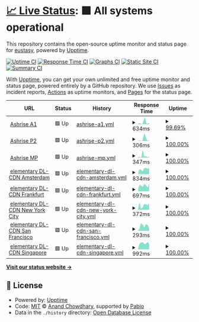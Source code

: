 # [📈 Live Status](https://eustasy.github.io/.uptime): <!--live status--> **🟩 All systems operational**

This repository contains the open-source uptime monitor and status page for [eustasy](https://eustasy.org), powered by [Upptime](https://github.com/upptime/upptime).

[![Uptime CI](https://github.com/eustasy/.uptime/workflows/Uptime%20CI/badge.svg)](https://github.com/eustasy/.uptime/actions?query=workflow%3A%22Uptime+CI%22)
[![Response Time CI](https://github.com/eustasy/.uptime/workflows/Response%20Time%20CI/badge.svg)](https://github.com/eustasy/.uptime/actions?query=workflow%3A%22Response+Time+CI%22)
[![Graphs CI](https://github.com/eustasy/.uptime/workflows/Graphs%20CI/badge.svg)](https://github.com/eustasy/.uptime/actions?query=workflow%3A%22Graphs+CI%22)
[![Static Site CI](https://github.com/eustasy/.uptime/workflows/Static%20Site%20CI/badge.svg)](https://github.com/eustasy/.uptime/actions?query=workflow%3A%22Static+Site+CI%22)
[![Summary CI](https://github.com/eustasy/.uptime/workflows/Summary%20CI/badge.svg)](https://github.com/eustasy/.uptime/actions?query=workflow%3A%22Summary+CI%22)

With [Upptime](https://upptime.js.org), you can get your own unlimited and free uptime monitor and status page, powered entirely by a GitHub repository. We use [Issues](https://github.com/eustasy/.uptime/issues) as incident reports, [Actions](https://github.com/eustasy/.uptime/actions) as uptime monitors, and [Pages](https://eustasy.github.io/.uptime) for the status page.

<!--start: status pages-->
<!-- This summary is generated by Upptime (https://github.com/upptime/upptime) -->
<!-- Do not edit this manually, your changes will be overwritten -->
<!-- prettier-ignore -->
| URL | Status | History | Response Time | Uptime |
| --- | ------ | ------- | ------------- | ------ |
| <img alt="" src="https://icons.duckduckgo.com/ip3/ashrise.com.ico" height="13"> [Ashrise A1](https://ashrise.com) | 🟩 Up | [ashrise-a1.yml](https://github.com/eustasy/.uptime/commits/HEAD/history/ashrise-a1.yml) | <details><summary><img alt="Response time graph" src="./graphs/ashrise-a1/response-time-week.png" height="20"> 634ms</summary><br><a href="https://eustasy.github.io/.uptime/history/ashrise-a1"><img alt="Response time 276" src="https://img.shields.io/endpoint?url=https%3A%2F%2Fraw.githubusercontent.com%2Feustasy%2F.uptime%2FHEAD%2Fapi%2Fashrise-a1%2Fresponse-time.json"></a><br><a href="https://eustasy.github.io/.uptime/history/ashrise-a1"><img alt="24-hour response time 576" src="https://img.shields.io/endpoint?url=https%3A%2F%2Fraw.githubusercontent.com%2Feustasy%2F.uptime%2FHEAD%2Fapi%2Fashrise-a1%2Fresponse-time-day.json"></a><br><a href="https://eustasy.github.io/.uptime/history/ashrise-a1"><img alt="7-day response time 634" src="https://img.shields.io/endpoint?url=https%3A%2F%2Fraw.githubusercontent.com%2Feustasy%2F.uptime%2FHEAD%2Fapi%2Fashrise-a1%2Fresponse-time-week.json"></a><br><a href="https://eustasy.github.io/.uptime/history/ashrise-a1"><img alt="30-day response time 358" src="https://img.shields.io/endpoint?url=https%3A%2F%2Fraw.githubusercontent.com%2Feustasy%2F.uptime%2FHEAD%2Fapi%2Fashrise-a1%2Fresponse-time-month.json"></a><br><a href="https://eustasy.github.io/.uptime/history/ashrise-a1"><img alt="1-year response time 276" src="https://img.shields.io/endpoint?url=https%3A%2F%2Fraw.githubusercontent.com%2Feustasy%2F.uptime%2FHEAD%2Fapi%2Fashrise-a1%2Fresponse-time-year.json"></a></details> | <details><summary><a href="https://eustasy.github.io/.uptime/history/ashrise-a1">99.69%</a></summary><a href="https://eustasy.github.io/.uptime/history/ashrise-a1"><img alt="All-time uptime 99.78%" src="https://img.shields.io/endpoint?url=https%3A%2F%2Fraw.githubusercontent.com%2Feustasy%2F.uptime%2FHEAD%2Fapi%2Fashrise-a1%2Fuptime.json"></a><br><a href="https://eustasy.github.io/.uptime/history/ashrise-a1"><img alt="24-hour uptime 100.00%" src="https://img.shields.io/endpoint?url=https%3A%2F%2Fraw.githubusercontent.com%2Feustasy%2F.uptime%2FHEAD%2Fapi%2Fashrise-a1%2Fuptime-day.json"></a><br><a href="https://eustasy.github.io/.uptime/history/ashrise-a1"><img alt="7-day uptime 99.69%" src="https://img.shields.io/endpoint?url=https%3A%2F%2Fraw.githubusercontent.com%2Feustasy%2F.uptime%2FHEAD%2Fapi%2Fashrise-a1%2Fuptime-week.json"></a><br><a href="https://eustasy.github.io/.uptime/history/ashrise-a1"><img alt="30-day uptime 99.73%" src="https://img.shields.io/endpoint?url=https%3A%2F%2Fraw.githubusercontent.com%2Feustasy%2F.uptime%2FHEAD%2Fapi%2Fashrise-a1%2Fuptime-month.json"></a><br><a href="https://eustasy.github.io/.uptime/history/ashrise-a1"><img alt="1-year uptime 99.78%" src="https://img.shields.io/endpoint?url=https%3A%2F%2Fraw.githubusercontent.com%2Feustasy%2F.uptime%2FHEAD%2Fapi%2Fashrise-a1%2Fuptime-year.json"></a></details>
| <img alt="" src="https://icons.duckduckgo.com/ip3/ashrise.com.ico" height="13"> [Ashrise P2](https://ashrise.com/phoenix/scrape) | 🟩 Up | [ashrise-p2.yml](https://github.com/eustasy/.uptime/commits/HEAD/history/ashrise-p2.yml) | <details><summary><img alt="Response time graph" src="./graphs/ashrise-p2/response-time-week.png" height="20"> 306ms</summary><br><a href="https://eustasy.github.io/.uptime/history/ashrise-p2"><img alt="Response time 50" src="https://img.shields.io/endpoint?url=https%3A%2F%2Fraw.githubusercontent.com%2Feustasy%2F.uptime%2FHEAD%2Fapi%2Fashrise-p2%2Fresponse-time.json"></a><br><a href="https://eustasy.github.io/.uptime/history/ashrise-p2"><img alt="24-hour response time 96" src="https://img.shields.io/endpoint?url=https%3A%2F%2Fraw.githubusercontent.com%2Feustasy%2F.uptime%2FHEAD%2Fapi%2Fashrise-p2%2Fresponse-time-day.json"></a><br><a href="https://eustasy.github.io/.uptime/history/ashrise-p2"><img alt="7-day response time 306" src="https://img.shields.io/endpoint?url=https%3A%2F%2Fraw.githubusercontent.com%2Feustasy%2F.uptime%2FHEAD%2Fapi%2Fashrise-p2%2Fresponse-time-week.json"></a><br><a href="https://eustasy.github.io/.uptime/history/ashrise-p2"><img alt="30-day response time 102" src="https://img.shields.io/endpoint?url=https%3A%2F%2Fraw.githubusercontent.com%2Feustasy%2F.uptime%2FHEAD%2Fapi%2Fashrise-p2%2Fresponse-time-month.json"></a><br><a href="https://eustasy.github.io/.uptime/history/ashrise-p2"><img alt="1-year response time 50" src="https://img.shields.io/endpoint?url=https%3A%2F%2Fraw.githubusercontent.com%2Feustasy%2F.uptime%2FHEAD%2Fapi%2Fashrise-p2%2Fresponse-time-year.json"></a></details> | <details><summary><a href="https://eustasy.github.io/.uptime/history/ashrise-p2">100.00%</a></summary><a href="https://eustasy.github.io/.uptime/history/ashrise-p2"><img alt="All-time uptime 99.95%" src="https://img.shields.io/endpoint?url=https%3A%2F%2Fraw.githubusercontent.com%2Feustasy%2F.uptime%2FHEAD%2Fapi%2Fashrise-p2%2Fuptime.json"></a><br><a href="https://eustasy.github.io/.uptime/history/ashrise-p2"><img alt="24-hour uptime 100.00%" src="https://img.shields.io/endpoint?url=https%3A%2F%2Fraw.githubusercontent.com%2Feustasy%2F.uptime%2FHEAD%2Fapi%2Fashrise-p2%2Fuptime-day.json"></a><br><a href="https://eustasy.github.io/.uptime/history/ashrise-p2"><img alt="7-day uptime 100.00%" src="https://img.shields.io/endpoint?url=https%3A%2F%2Fraw.githubusercontent.com%2Feustasy%2F.uptime%2FHEAD%2Fapi%2Fashrise-p2%2Fuptime-week.json"></a><br><a href="https://eustasy.github.io/.uptime/history/ashrise-p2"><img alt="30-day uptime 99.93%" src="https://img.shields.io/endpoint?url=https%3A%2F%2Fraw.githubusercontent.com%2Feustasy%2F.uptime%2FHEAD%2Fapi%2Fashrise-p2%2Fuptime-month.json"></a><br><a href="https://eustasy.github.io/.uptime/history/ashrise-p2"><img alt="1-year uptime 99.95%" src="https://img.shields.io/endpoint?url=https%3A%2F%2Fraw.githubusercontent.com%2Feustasy%2F.uptime%2FHEAD%2Fapi%2Fashrise-p2%2Fuptime-year.json"></a></details>
| <img alt="" src="https://icons.duckduckgo.com/ip3/ashrise.com.ico" height="13"> [Ashrise MP](https://ashrise.com/torrents) | 🟩 Up | [ashrise-mp.yml](https://github.com/eustasy/.uptime/commits/HEAD/history/ashrise-mp.yml) | <details><summary><img alt="Response time graph" src="./graphs/ashrise-mp/response-time-week.png" height="20"> 347ms</summary><br><a href="https://eustasy.github.io/.uptime/history/ashrise-mp"><img alt="Response time 88" src="https://img.shields.io/endpoint?url=https%3A%2F%2Fraw.githubusercontent.com%2Feustasy%2F.uptime%2FHEAD%2Fapi%2Fashrise-mp%2Fresponse-time.json"></a><br><a href="https://eustasy.github.io/.uptime/history/ashrise-mp"><img alt="24-hour response time 193" src="https://img.shields.io/endpoint?url=https%3A%2F%2Fraw.githubusercontent.com%2Feustasy%2F.uptime%2FHEAD%2Fapi%2Fashrise-mp%2Fresponse-time-day.json"></a><br><a href="https://eustasy.github.io/.uptime/history/ashrise-mp"><img alt="7-day response time 347" src="https://img.shields.io/endpoint?url=https%3A%2F%2Fraw.githubusercontent.com%2Feustasy%2F.uptime%2FHEAD%2Fapi%2Fashrise-mp%2Fresponse-time-week.json"></a><br><a href="https://eustasy.github.io/.uptime/history/ashrise-mp"><img alt="30-day response time 146" src="https://img.shields.io/endpoint?url=https%3A%2F%2Fraw.githubusercontent.com%2Feustasy%2F.uptime%2FHEAD%2Fapi%2Fashrise-mp%2Fresponse-time-month.json"></a><br><a href="https://eustasy.github.io/.uptime/history/ashrise-mp"><img alt="1-year response time 88" src="https://img.shields.io/endpoint?url=https%3A%2F%2Fraw.githubusercontent.com%2Feustasy%2F.uptime%2FHEAD%2Fapi%2Fashrise-mp%2Fresponse-time-year.json"></a></details> | <details><summary><a href="https://eustasy.github.io/.uptime/history/ashrise-mp">100.00%</a></summary><a href="https://eustasy.github.io/.uptime/history/ashrise-mp"><img alt="All-time uptime 99.96%" src="https://img.shields.io/endpoint?url=https%3A%2F%2Fraw.githubusercontent.com%2Feustasy%2F.uptime%2FHEAD%2Fapi%2Fashrise-mp%2Fuptime.json"></a><br><a href="https://eustasy.github.io/.uptime/history/ashrise-mp"><img alt="24-hour uptime 100.00%" src="https://img.shields.io/endpoint?url=https%3A%2F%2Fraw.githubusercontent.com%2Feustasy%2F.uptime%2FHEAD%2Fapi%2Fashrise-mp%2Fuptime-day.json"></a><br><a href="https://eustasy.github.io/.uptime/history/ashrise-mp"><img alt="7-day uptime 100.00%" src="https://img.shields.io/endpoint?url=https%3A%2F%2Fraw.githubusercontent.com%2Feustasy%2F.uptime%2FHEAD%2Fapi%2Fashrise-mp%2Fuptime-week.json"></a><br><a href="https://eustasy.github.io/.uptime/history/ashrise-mp"><img alt="30-day uptime 99.93%" src="https://img.shields.io/endpoint?url=https%3A%2F%2Fraw.githubusercontent.com%2Feustasy%2F.uptime%2FHEAD%2Fapi%2Fashrise-mp%2Fuptime-month.json"></a><br><a href="https://eustasy.github.io/.uptime/history/ashrise-mp"><img alt="1-year uptime 99.96%" src="https://img.shields.io/endpoint?url=https%3A%2F%2Fraw.githubusercontent.com%2Feustasy%2F.uptime%2FHEAD%2Fapi%2Fashrise-mp%2Fuptime-year.json"></a></details>
| <img alt="" src="https://icons.duckduckgo.com/ip3/ams3.dl.elementary.io.ico" height="13"> [elementary DL-CDN Amsterdam](https://ams3.dl.elementary.io/) | 🟩 Up | [elementary-dl-cdn-amsterdam.yml](https://github.com/eustasy/.uptime/commits/HEAD/history/elementary-dl-cdn-amsterdam.yml) | <details><summary><img alt="Response time graph" src="./graphs/elementary-dl-cdn-amsterdam/response-time-week.png" height="20"> 834ms</summary><br><a href="https://eustasy.github.io/.uptime/history/elementary-dl-cdn-amsterdam"><img alt="Response time 868" src="https://img.shields.io/endpoint?url=https%3A%2F%2Fraw.githubusercontent.com%2Feustasy%2F.uptime%2FHEAD%2Fapi%2Felementary-dl-cdn-amsterdam%2Fresponse-time.json"></a><br><a href="https://eustasy.github.io/.uptime/history/elementary-dl-cdn-amsterdam"><img alt="24-hour response time 1023" src="https://img.shields.io/endpoint?url=https%3A%2F%2Fraw.githubusercontent.com%2Feustasy%2F.uptime%2FHEAD%2Fapi%2Felementary-dl-cdn-amsterdam%2Fresponse-time-day.json"></a><br><a href="https://eustasy.github.io/.uptime/history/elementary-dl-cdn-amsterdam"><img alt="7-day response time 834" src="https://img.shields.io/endpoint?url=https%3A%2F%2Fraw.githubusercontent.com%2Feustasy%2F.uptime%2FHEAD%2Fapi%2Felementary-dl-cdn-amsterdam%2Fresponse-time-week.json"></a><br><a href="https://eustasy.github.io/.uptime/history/elementary-dl-cdn-amsterdam"><img alt="30-day response time 864" src="https://img.shields.io/endpoint?url=https%3A%2F%2Fraw.githubusercontent.com%2Feustasy%2F.uptime%2FHEAD%2Fapi%2Felementary-dl-cdn-amsterdam%2Fresponse-time-month.json"></a><br><a href="https://eustasy.github.io/.uptime/history/elementary-dl-cdn-amsterdam"><img alt="1-year response time 868" src="https://img.shields.io/endpoint?url=https%3A%2F%2Fraw.githubusercontent.com%2Feustasy%2F.uptime%2FHEAD%2Fapi%2Felementary-dl-cdn-amsterdam%2Fresponse-time-year.json"></a></details> | <details><summary><a href="https://eustasy.github.io/.uptime/history/elementary-dl-cdn-amsterdam">100.00%</a></summary><a href="https://eustasy.github.io/.uptime/history/elementary-dl-cdn-amsterdam"><img alt="All-time uptime 99.97%" src="https://img.shields.io/endpoint?url=https%3A%2F%2Fraw.githubusercontent.com%2Feustasy%2F.uptime%2FHEAD%2Fapi%2Felementary-dl-cdn-amsterdam%2Fuptime.json"></a><br><a href="https://eustasy.github.io/.uptime/history/elementary-dl-cdn-amsterdam"><img alt="24-hour uptime 100.00%" src="https://img.shields.io/endpoint?url=https%3A%2F%2Fraw.githubusercontent.com%2Feustasy%2F.uptime%2FHEAD%2Fapi%2Felementary-dl-cdn-amsterdam%2Fuptime-day.json"></a><br><a href="https://eustasy.github.io/.uptime/history/elementary-dl-cdn-amsterdam"><img alt="7-day uptime 100.00%" src="https://img.shields.io/endpoint?url=https%3A%2F%2Fraw.githubusercontent.com%2Feustasy%2F.uptime%2FHEAD%2Fapi%2Felementary-dl-cdn-amsterdam%2Fuptime-week.json"></a><br><a href="https://eustasy.github.io/.uptime/history/elementary-dl-cdn-amsterdam"><img alt="30-day uptime 99.86%" src="https://img.shields.io/endpoint?url=https%3A%2F%2Fraw.githubusercontent.com%2Feustasy%2F.uptime%2FHEAD%2Fapi%2Felementary-dl-cdn-amsterdam%2Fuptime-month.json"></a><br><a href="https://eustasy.github.io/.uptime/history/elementary-dl-cdn-amsterdam"><img alt="1-year uptime 99.97%" src="https://img.shields.io/endpoint?url=https%3A%2F%2Fraw.githubusercontent.com%2Feustasy%2F.uptime%2FHEAD%2Fapi%2Felementary-dl-cdn-amsterdam%2Fuptime-year.json"></a></details>
| <img alt="" src="https://icons.duckduckgo.com/ip3/fra1.dl.elementary.io.ico" height="13"> [elementary DL-CDN Frankfurt](https://fra1.dl.elementary.io/) | 🟩 Up | [elementary-dl-cdn-frankfurt.yml](https://github.com/eustasy/.uptime/commits/HEAD/history/elementary-dl-cdn-frankfurt.yml) | <details><summary><img alt="Response time graph" src="./graphs/elementary-dl-cdn-frankfurt/response-time-week.png" height="20"> 697ms</summary><br><a href="https://eustasy.github.io/.uptime/history/elementary-dl-cdn-frankfurt"><img alt="Response time 667" src="https://img.shields.io/endpoint?url=https%3A%2F%2Fraw.githubusercontent.com%2Feustasy%2F.uptime%2FHEAD%2Fapi%2Felementary-dl-cdn-frankfurt%2Fresponse-time.json"></a><br><a href="https://eustasy.github.io/.uptime/history/elementary-dl-cdn-frankfurt"><img alt="24-hour response time 873" src="https://img.shields.io/endpoint?url=https%3A%2F%2Fraw.githubusercontent.com%2Feustasy%2F.uptime%2FHEAD%2Fapi%2Felementary-dl-cdn-frankfurt%2Fresponse-time-day.json"></a><br><a href="https://eustasy.github.io/.uptime/history/elementary-dl-cdn-frankfurt"><img alt="7-day response time 697" src="https://img.shields.io/endpoint?url=https%3A%2F%2Fraw.githubusercontent.com%2Feustasy%2F.uptime%2FHEAD%2Fapi%2Felementary-dl-cdn-frankfurt%2Fresponse-time-week.json"></a><br><a href="https://eustasy.github.io/.uptime/history/elementary-dl-cdn-frankfurt"><img alt="30-day response time 700" src="https://img.shields.io/endpoint?url=https%3A%2F%2Fraw.githubusercontent.com%2Feustasy%2F.uptime%2FHEAD%2Fapi%2Felementary-dl-cdn-frankfurt%2Fresponse-time-month.json"></a><br><a href="https://eustasy.github.io/.uptime/history/elementary-dl-cdn-frankfurt"><img alt="1-year response time 667" src="https://img.shields.io/endpoint?url=https%3A%2F%2Fraw.githubusercontent.com%2Feustasy%2F.uptime%2FHEAD%2Fapi%2Felementary-dl-cdn-frankfurt%2Fresponse-time-year.json"></a></details> | <details><summary><a href="https://eustasy.github.io/.uptime/history/elementary-dl-cdn-frankfurt">100.00%</a></summary><a href="https://eustasy.github.io/.uptime/history/elementary-dl-cdn-frankfurt"><img alt="All-time uptime 99.94%" src="https://img.shields.io/endpoint?url=https%3A%2F%2Fraw.githubusercontent.com%2Feustasy%2F.uptime%2FHEAD%2Fapi%2Felementary-dl-cdn-frankfurt%2Fuptime.json"></a><br><a href="https://eustasy.github.io/.uptime/history/elementary-dl-cdn-frankfurt"><img alt="24-hour uptime 100.00%" src="https://img.shields.io/endpoint?url=https%3A%2F%2Fraw.githubusercontent.com%2Feustasy%2F.uptime%2FHEAD%2Fapi%2Felementary-dl-cdn-frankfurt%2Fuptime-day.json"></a><br><a href="https://eustasy.github.io/.uptime/history/elementary-dl-cdn-frankfurt"><img alt="7-day uptime 100.00%" src="https://img.shields.io/endpoint?url=https%3A%2F%2Fraw.githubusercontent.com%2Feustasy%2F.uptime%2FHEAD%2Fapi%2Felementary-dl-cdn-frankfurt%2Fuptime-week.json"></a><br><a href="https://eustasy.github.io/.uptime/history/elementary-dl-cdn-frankfurt"><img alt="30-day uptime 99.86%" src="https://img.shields.io/endpoint?url=https%3A%2F%2Fraw.githubusercontent.com%2Feustasy%2F.uptime%2FHEAD%2Fapi%2Felementary-dl-cdn-frankfurt%2Fuptime-month.json"></a><br><a href="https://eustasy.github.io/.uptime/history/elementary-dl-cdn-frankfurt"><img alt="1-year uptime 99.94%" src="https://img.shields.io/endpoint?url=https%3A%2F%2Fraw.githubusercontent.com%2Feustasy%2F.uptime%2FHEAD%2Fapi%2Felementary-dl-cdn-frankfurt%2Fuptime-year.json"></a></details>
| <img alt="" src="https://icons.duckduckgo.com/ip3/nyc3.dl.elementary.io.ico" height="13"> [elementary DL-CDN New York City](https://nyc3.dl.elementary.io/) | 🟩 Up | [elementary-dl-cdn-new-york-city.yml](https://github.com/eustasy/.uptime/commits/HEAD/history/elementary-dl-cdn-new-york-city.yml) | <details><summary><img alt="Response time graph" src="./graphs/elementary-dl-cdn-new-york-city/response-time-week.png" height="20"> 372ms</summary><br><a href="https://eustasy.github.io/.uptime/history/elementary-dl-cdn-new-york-city"><img alt="Response time 337" src="https://img.shields.io/endpoint?url=https%3A%2F%2Fraw.githubusercontent.com%2Feustasy%2F.uptime%2FHEAD%2Fapi%2Felementary-dl-cdn-new-york-city%2Fresponse-time.json"></a><br><a href="https://eustasy.github.io/.uptime/history/elementary-dl-cdn-new-york-city"><img alt="24-hour response time 549" src="https://img.shields.io/endpoint?url=https%3A%2F%2Fraw.githubusercontent.com%2Feustasy%2F.uptime%2FHEAD%2Fapi%2Felementary-dl-cdn-new-york-city%2Fresponse-time-day.json"></a><br><a href="https://eustasy.github.io/.uptime/history/elementary-dl-cdn-new-york-city"><img alt="7-day response time 372" src="https://img.shields.io/endpoint?url=https%3A%2F%2Fraw.githubusercontent.com%2Feustasy%2F.uptime%2FHEAD%2Fapi%2Felementary-dl-cdn-new-york-city%2Fresponse-time-week.json"></a><br><a href="https://eustasy.github.io/.uptime/history/elementary-dl-cdn-new-york-city"><img alt="30-day response time 364" src="https://img.shields.io/endpoint?url=https%3A%2F%2Fraw.githubusercontent.com%2Feustasy%2F.uptime%2FHEAD%2Fapi%2Felementary-dl-cdn-new-york-city%2Fresponse-time-month.json"></a><br><a href="https://eustasy.github.io/.uptime/history/elementary-dl-cdn-new-york-city"><img alt="1-year response time 337" src="https://img.shields.io/endpoint?url=https%3A%2F%2Fraw.githubusercontent.com%2Feustasy%2F.uptime%2FHEAD%2Fapi%2Felementary-dl-cdn-new-york-city%2Fresponse-time-year.json"></a></details> | <details><summary><a href="https://eustasy.github.io/.uptime/history/elementary-dl-cdn-new-york-city">100.00%</a></summary><a href="https://eustasy.github.io/.uptime/history/elementary-dl-cdn-new-york-city"><img alt="All-time uptime 99.97%" src="https://img.shields.io/endpoint?url=https%3A%2F%2Fraw.githubusercontent.com%2Feustasy%2F.uptime%2FHEAD%2Fapi%2Felementary-dl-cdn-new-york-city%2Fuptime.json"></a><br><a href="https://eustasy.github.io/.uptime/history/elementary-dl-cdn-new-york-city"><img alt="24-hour uptime 100.00%" src="https://img.shields.io/endpoint?url=https%3A%2F%2Fraw.githubusercontent.com%2Feustasy%2F.uptime%2FHEAD%2Fapi%2Felementary-dl-cdn-new-york-city%2Fuptime-day.json"></a><br><a href="https://eustasy.github.io/.uptime/history/elementary-dl-cdn-new-york-city"><img alt="7-day uptime 100.00%" src="https://img.shields.io/endpoint?url=https%3A%2F%2Fraw.githubusercontent.com%2Feustasy%2F.uptime%2FHEAD%2Fapi%2Felementary-dl-cdn-new-york-city%2Fuptime-week.json"></a><br><a href="https://eustasy.github.io/.uptime/history/elementary-dl-cdn-new-york-city"><img alt="30-day uptime 99.86%" src="https://img.shields.io/endpoint?url=https%3A%2F%2Fraw.githubusercontent.com%2Feustasy%2F.uptime%2FHEAD%2Fapi%2Felementary-dl-cdn-new-york-city%2Fuptime-month.json"></a><br><a href="https://eustasy.github.io/.uptime/history/elementary-dl-cdn-new-york-city"><img alt="1-year uptime 99.97%" src="https://img.shields.io/endpoint?url=https%3A%2F%2Fraw.githubusercontent.com%2Feustasy%2F.uptime%2FHEAD%2Fapi%2Felementary-dl-cdn-new-york-city%2Fuptime-year.json"></a></details>
| <img alt="" src="https://icons.duckduckgo.com/ip3/sfo1.dl.elementary.io.ico" height="13"> [elementary DL-CDN San Francisco](https://sfo1.dl.elementary.io/) | 🟩 Up | [elementary-dl-cdn-san-francisco.yml](https://github.com/eustasy/.uptime/commits/HEAD/history/elementary-dl-cdn-san-francisco.yml) | <details><summary><img alt="Response time graph" src="./graphs/elementary-dl-cdn-san-francisco/response-time-week.png" height="20"> 293ms</summary><br><a href="https://eustasy.github.io/.uptime/history/elementary-dl-cdn-san-francisco"><img alt="Response time 382" src="https://img.shields.io/endpoint?url=https%3A%2F%2Fraw.githubusercontent.com%2Feustasy%2F.uptime%2FHEAD%2Fapi%2Felementary-dl-cdn-san-francisco%2Fresponse-time.json"></a><br><a href="https://eustasy.github.io/.uptime/history/elementary-dl-cdn-san-francisco"><img alt="24-hour response time 153" src="https://img.shields.io/endpoint?url=https%3A%2F%2Fraw.githubusercontent.com%2Feustasy%2F.uptime%2FHEAD%2Fapi%2Felementary-dl-cdn-san-francisco%2Fresponse-time-day.json"></a><br><a href="https://eustasy.github.io/.uptime/history/elementary-dl-cdn-san-francisco"><img alt="7-day response time 293" src="https://img.shields.io/endpoint?url=https%3A%2F%2Fraw.githubusercontent.com%2Feustasy%2F.uptime%2FHEAD%2Fapi%2Felementary-dl-cdn-san-francisco%2Fresponse-time-week.json"></a><br><a href="https://eustasy.github.io/.uptime/history/elementary-dl-cdn-san-francisco"><img alt="30-day response time 355" src="https://img.shields.io/endpoint?url=https%3A%2F%2Fraw.githubusercontent.com%2Feustasy%2F.uptime%2FHEAD%2Fapi%2Felementary-dl-cdn-san-francisco%2Fresponse-time-month.json"></a><br><a href="https://eustasy.github.io/.uptime/history/elementary-dl-cdn-san-francisco"><img alt="1-year response time 382" src="https://img.shields.io/endpoint?url=https%3A%2F%2Fraw.githubusercontent.com%2Feustasy%2F.uptime%2FHEAD%2Fapi%2Felementary-dl-cdn-san-francisco%2Fresponse-time-year.json"></a></details> | <details><summary><a href="https://eustasy.github.io/.uptime/history/elementary-dl-cdn-san-francisco">100.00%</a></summary><a href="https://eustasy.github.io/.uptime/history/elementary-dl-cdn-san-francisco"><img alt="All-time uptime 99.94%" src="https://img.shields.io/endpoint?url=https%3A%2F%2Fraw.githubusercontent.com%2Feustasy%2F.uptime%2FHEAD%2Fapi%2Felementary-dl-cdn-san-francisco%2Fuptime.json"></a><br><a href="https://eustasy.github.io/.uptime/history/elementary-dl-cdn-san-francisco"><img alt="24-hour uptime 100.00%" src="https://img.shields.io/endpoint?url=https%3A%2F%2Fraw.githubusercontent.com%2Feustasy%2F.uptime%2FHEAD%2Fapi%2Felementary-dl-cdn-san-francisco%2Fuptime-day.json"></a><br><a href="https://eustasy.github.io/.uptime/history/elementary-dl-cdn-san-francisco"><img alt="7-day uptime 100.00%" src="https://img.shields.io/endpoint?url=https%3A%2F%2Fraw.githubusercontent.com%2Feustasy%2F.uptime%2FHEAD%2Fapi%2Felementary-dl-cdn-san-francisco%2Fuptime-week.json"></a><br><a href="https://eustasy.github.io/.uptime/history/elementary-dl-cdn-san-francisco"><img alt="30-day uptime 99.86%" src="https://img.shields.io/endpoint?url=https%3A%2F%2Fraw.githubusercontent.com%2Feustasy%2F.uptime%2FHEAD%2Fapi%2Felementary-dl-cdn-san-francisco%2Fuptime-month.json"></a><br><a href="https://eustasy.github.io/.uptime/history/elementary-dl-cdn-san-francisco"><img alt="1-year uptime 99.94%" src="https://img.shields.io/endpoint?url=https%3A%2F%2Fraw.githubusercontent.com%2Feustasy%2F.uptime%2FHEAD%2Fapi%2Felementary-dl-cdn-san-francisco%2Fuptime-year.json"></a></details>
| <img alt="" src="https://icons.duckduckgo.com/ip3/sgp1.dl.elementary.io.ico" height="13"> [elementary DL-CDN Singapore](https://sgp1.dl.elementary.io/) | 🟩 Up | [elementary-dl-cdn-singapore.yml](https://github.com/eustasy/.uptime/commits/HEAD/history/elementary-dl-cdn-singapore.yml) | <details><summary><img alt="Response time graph" src="./graphs/elementary-dl-cdn-singapore/response-time-week.png" height="20"> 992ms</summary><br><a href="https://eustasy.github.io/.uptime/history/elementary-dl-cdn-singapore"><img alt="Response time 1033" src="https://img.shields.io/endpoint?url=https%3A%2F%2Fraw.githubusercontent.com%2Feustasy%2F.uptime%2FHEAD%2Fapi%2Felementary-dl-cdn-singapore%2Fresponse-time.json"></a><br><a href="https://eustasy.github.io/.uptime/history/elementary-dl-cdn-singapore"><img alt="24-hour response time 937" src="https://img.shields.io/endpoint?url=https%3A%2F%2Fraw.githubusercontent.com%2Feustasy%2F.uptime%2FHEAD%2Fapi%2Felementary-dl-cdn-singapore%2Fresponse-time-day.json"></a><br><a href="https://eustasy.github.io/.uptime/history/elementary-dl-cdn-singapore"><img alt="7-day response time 992" src="https://img.shields.io/endpoint?url=https%3A%2F%2Fraw.githubusercontent.com%2Feustasy%2F.uptime%2FHEAD%2Fapi%2Felementary-dl-cdn-singapore%2Fresponse-time-week.json"></a><br><a href="https://eustasy.github.io/.uptime/history/elementary-dl-cdn-singapore"><img alt="30-day response time 988" src="https://img.shields.io/endpoint?url=https%3A%2F%2Fraw.githubusercontent.com%2Feustasy%2F.uptime%2FHEAD%2Fapi%2Felementary-dl-cdn-singapore%2Fresponse-time-month.json"></a><br><a href="https://eustasy.github.io/.uptime/history/elementary-dl-cdn-singapore"><img alt="1-year response time 1033" src="https://img.shields.io/endpoint?url=https%3A%2F%2Fraw.githubusercontent.com%2Feustasy%2F.uptime%2FHEAD%2Fapi%2Felementary-dl-cdn-singapore%2Fresponse-time-year.json"></a></details> | <details><summary><a href="https://eustasy.github.io/.uptime/history/elementary-dl-cdn-singapore">100.00%</a></summary><a href="https://eustasy.github.io/.uptime/history/elementary-dl-cdn-singapore"><img alt="All-time uptime 81.34%" src="https://img.shields.io/endpoint?url=https%3A%2F%2Fraw.githubusercontent.com%2Feustasy%2F.uptime%2FHEAD%2Fapi%2Felementary-dl-cdn-singapore%2Fuptime.json"></a><br><a href="https://eustasy.github.io/.uptime/history/elementary-dl-cdn-singapore"><img alt="24-hour uptime 100.00%" src="https://img.shields.io/endpoint?url=https%3A%2F%2Fraw.githubusercontent.com%2Feustasy%2F.uptime%2FHEAD%2Fapi%2Felementary-dl-cdn-singapore%2Fuptime-day.json"></a><br><a href="https://eustasy.github.io/.uptime/history/elementary-dl-cdn-singapore"><img alt="7-day uptime 100.00%" src="https://img.shields.io/endpoint?url=https%3A%2F%2Fraw.githubusercontent.com%2Feustasy%2F.uptime%2FHEAD%2Fapi%2Felementary-dl-cdn-singapore%2Fuptime-week.json"></a><br><a href="https://eustasy.github.io/.uptime/history/elementary-dl-cdn-singapore"><img alt="30-day uptime 22.86%" src="https://img.shields.io/endpoint?url=https%3A%2F%2Fraw.githubusercontent.com%2Feustasy%2F.uptime%2FHEAD%2Fapi%2Felementary-dl-cdn-singapore%2Fuptime-month.json"></a><br><a href="https://eustasy.github.io/.uptime/history/elementary-dl-cdn-singapore"><img alt="1-year uptime 81.34%" src="https://img.shields.io/endpoint?url=https%3A%2F%2Fraw.githubusercontent.com%2Feustasy%2F.uptime%2FHEAD%2Fapi%2Felementary-dl-cdn-singapore%2Fuptime-year.json"></a></details>

<!--end: status pages-->

[**Visit our status website →**](https://eustasy.github.io/.uptime)

## 📄 License

- Powered by: [Upptime](https://github.com/upptime/upptime)
- Code: [MIT](./LICENSE) © [Anand Chowdhary](https://anandchowdhary.com), supported by [Pabio](https://pabio.com)
- Data in the `./history` directory: [Open Database License](https://opendatacommons.org/licenses/odbl/1-0/)
